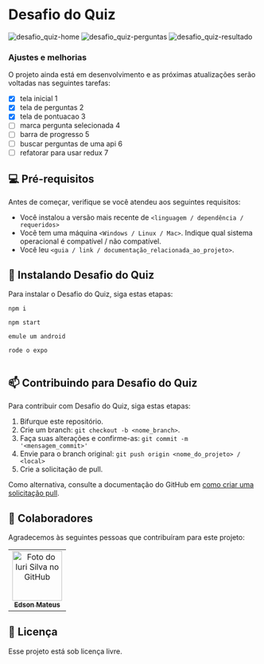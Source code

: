 # Desafio do Quiz


<img src="assets\desafio_quiz2.png" alt="desafio_quiz-home">

<img src="assets\desafio_quiz.png" alt="desafio_quiz-perguntas">

<img src="assets\desafio_quiz3.png" alt="desafio_quiz-resultado">


### Ajustes e melhorias

O projeto ainda está em desenvolvimento e as próximas atualizações serão voltadas nas seguintes tarefas:

- [x] tela inicial 1
- [x] tela de perguntas 2
- [x] tela de pontuacao 3
- [ ] marca pergunta selecionada 4
- [ ] barra de progresso 5
- [ ] buscar perguntas de uma api 6
- [ ] refatorar para usar redux 7

## 💻 Pré-requisitos

Antes de começar, verifique se você atendeu aos seguintes requisitos:

* Você instalou a versão mais recente de `<linguagem / dependência / requeridos>`
* Você tem uma máquina `<Windows / Linux / Mac>`. Indique qual sistema operacional é compatível / não compatível.
* Você leu `<guia / link / documentação_relacionada_ao_projeto>`.

## 🚀 Instalando Desafio do Quiz

Para instalar o Desafio do Quiz, siga estas etapas:

```
npm i

npm start

emule um android 

rode o expo


```


## 📫 Contribuindo para Desafio do Quiz

Para contribuir com Desafio do Quiz, siga estas etapas:

1. Bifurque este repositório.
2. Crie um branch: `git checkout -b <nome_branch>`.
3. Faça suas alterações e confirme-as: `git commit -m '<mensagem_commit>'`
4. Envie para o branch original: `git push origin <nome_do_projeto> / <local>`
5. Crie a solicitação de pull.

Como alternativa, consulte a documentação do GitHub em [como criar uma solicitação pull](https://help.github.com/en/github/collaborating-with-issues-and-pull-requests/creating-a-pull-request).

## 🤝 Colaboradores

Agradecemos às seguintes pessoas que contribuíram para este projeto:

<table>
  <tr>
    <td align="center">
      <a href="https://github.com/EdsonMateus1">
        <img src="https://avatars.githubusercontent.com/u/57047448?s=460&u=6ef877f8c27a228c7b1cafb860cf12cbdff27329&v=4" width="100px;" alt="Foto do Iuri Silva no GitHub"/><br>
        <sub>
          <b>Edson Mateus</b>
        </sub>
      </a>
    </td>
  </tr>
</table>



## 📝 Licença
Esse projeto está sob licença livre.


